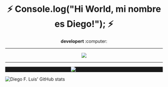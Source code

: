### <h1 align="center"><b> :zap: Console.log("Hi World, mi nombre es Diego!"); :zap: </b></h1>
<p align="center"><b> developert </b> :computer:</p>

<hr>
<p align="center"><img src="https://github-readme-stats.vercel.app/api?username=diegolu7&&show_icons=true&title_color=00fa9a&icon_color=00c87b&text_color=00fa9a&bg_color=191919&count_private=true"></p>
<hr>

<div align="center" style="background-color:#191919;">

![Top Langs](https://github-readme-stats.vercel.app/api/top-langs/?username=diegolu7&layout=compact) </div>

<!--
**diegolu7/diegolu7** is a ✨ _special_ ✨ repository because its `README.md` (this file) appears on your GitHub profile.

Here are some ideas to get you started:

- 🔭 I’m currently working on ...
- 🌱 I’m currently learning ...
- 👯 I’m looking to collaborate on ...
- 🤔 I’m looking for help with ...
- 💬 Ask me about ...
- 📫 How to reach me: ...
- 😄 Pronouns: ...
- ⚡ Fun fact: ...
-->    
![Diego F. Luis' GitHub stats](https://github-readme-stats.vercel.app/api?username=diegolu7&theme=dark&show_icons=true)
